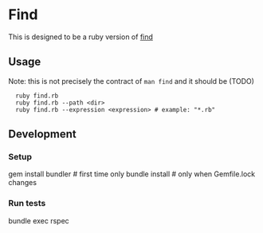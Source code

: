 # Find

This is designed to be a ruby version of [find](http://man7.org/linux/man-pages/man1/find.1.html)

## Usage

Note: this is not precisely the contract of `man find` and it should be (TODO)
```(bash)
  ruby find.rb 
  ruby find.rb --path <dir>
  ruby find.rb --expression <expression> # example: "*.rb"
```

## Development

### Setup
gem install bundler # first time only
bundle install # only when Gemfile.lock changes

### Run tests
bundle exec rspec
